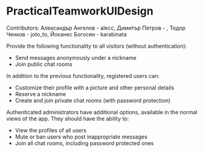 ﻿# PracticalTeamworkUIDesign

Contributors:
	Александър Ангелов - alecc,
	Димитър Петров - ,
	Тодор Ченков - joto_to,
	Йоханес Богосян - karabinata
	
Provide the following functionality to all visitors (without authentication):
  * Send messages anonymously under a nickname
  * Join public chat rooms
  
In addition to the previous functionality, registered users can:
  * Customize their profile with a picture and other personal details
  * Reserve a nickname
  * Create and join private chat rooms (with password protection)

Authenticated administrators have additional options, available in the normal views of the app. They should have the ability to:
  * View the profiles of all users
  * Mute or ban users who post inappropriate messages
  * Join all chat rooms, including password protected ones
